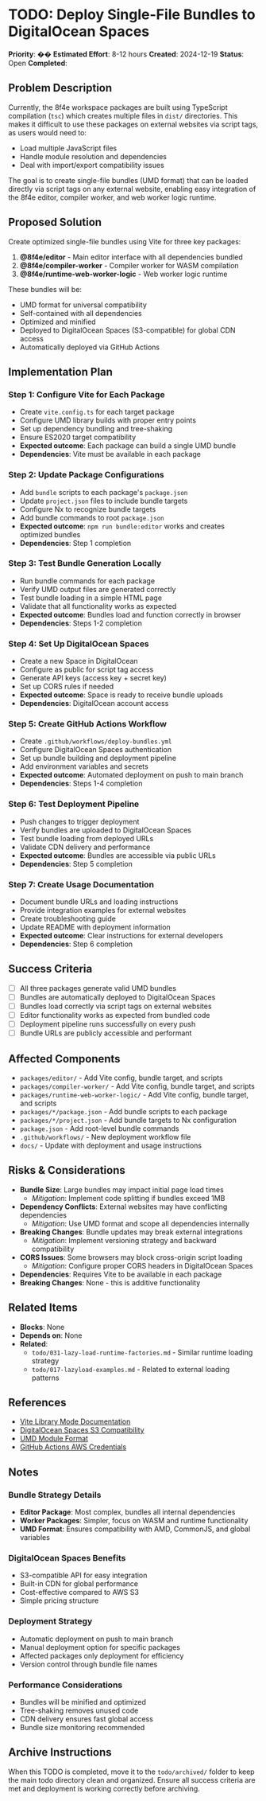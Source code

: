 # TODO: Deploy Single-File Bundles to DigitalOcean Spaces

**Priority**: ��
**Estimated Effort**: 8-12 hours
**Created**: 2024-12-19
**Status**: Open
**Completed**: 

## Problem Description

Currently, the 8f4e workspace packages are built using TypeScript compilation (`tsc`) which creates multiple files in `dist/` directories. This makes it difficult to use these packages on external websites via script tags, as users would need to:
- Load multiple JavaScript files
- Handle module resolution and dependencies
- Deal with import/export compatibility issues

The goal is to create single-file bundles (UMD format) that can be loaded directly via script tags on any external website, enabling easy integration of the 8f4e editor, compiler worker, and web worker logic runtime.

## Proposed Solution

Create optimized single-file bundles using Vite for three key packages:
1. **@8f4e/editor** - Main editor interface with all dependencies bundled
2. **@8f4e/compiler-worker** - Compiler worker for WASM compilation
3. **@8f4e/runtime-web-worker-logic** - Web worker logic runtime

These bundles will be:
- UMD format for universal compatibility
- Self-contained with all dependencies
- Optimized and minified
- Deployed to DigitalOcean Spaces (S3-compatible) for global CDN access
- Automatically deployed via GitHub Actions

## Implementation Plan

### Step 1: Configure Vite for Each Package
- Create `vite.config.ts` for each target package
- Configure UMD library builds with proper entry points
- Set up dependency bundling and tree-shaking
- Ensure ES2020 target compatibility
- **Expected outcome**: Each package can build a single UMD bundle
- **Dependencies**: Vite must be available in each package

### Step 2: Update Package Configurations
- Add `bundle` scripts to each package's `package.json`
- Update `project.json` files to include bundle targets
- Configure Nx to recognize bundle targets
- Add bundle commands to root `package.json`
- **Expected outcome**: `npm run bundle:editor` works and creates optimized bundles
- **Dependencies**: Step 1 completion

### Step 3: Test Bundle Generation Locally
- Run bundle commands for each package
- Verify UMD output files are generated correctly
- Test bundle loading in a simple HTML page
- Validate that all functionality works as expected
- **Expected outcome**: Bundles load and function correctly in browser
- **Dependencies**: Steps 1-2 completion

### Step 4: Set Up DigitalOcean Spaces
- Create a new Space in DigitalOcean
- Configure as public for script tag access
- Generate API keys (access key + secret key)
- Set up CORS rules if needed
- **Expected outcome**: Space is ready to receive bundle uploads
- **Dependencies**: DigitalOcean account access

### Step 5: Create GitHub Actions Workflow
- Create `.github/workflows/deploy-bundles.yml`
- Configure DigitalOcean Spaces authentication
- Set up bundle building and deployment pipeline
- Add environment variables and secrets
- **Expected outcome**: Automated deployment on push to main branch
- **Dependencies**: Steps 1-4 completion

### Step 6: Test Deployment Pipeline
- Push changes to trigger deployment
- Verify bundles are uploaded to DigitalOcean Spaces
- Test bundle loading from deployed URLs
- Validate CDN delivery and performance
- **Expected outcome**: Bundles are accessible via public URLs
- **Dependencies**: Step 5 completion

### Step 7: Create Usage Documentation
- Document bundle URLs and loading instructions
- Provide integration examples for external websites
- Create troubleshooting guide
- Update README with deployment information
- **Expected outcome**: Clear instructions for external developers
- **Dependencies**: Step 6 completion

## Success Criteria

- [ ] All three packages generate valid UMD bundles
- [ ] Bundles are automatically deployed to DigitalOcean Spaces
- [ ] Bundles load correctly via script tags on external websites
- [ ] Editor functionality works as expected from bundled code
- [ ] Deployment pipeline runs successfully on every push
- [ ] Bundle URLs are publicly accessible and performant

## Affected Components

- `packages/editor/` - Add Vite config, bundle target, and scripts
- `packages/compiler-worker/` - Add Vite config, bundle target, and scripts  
- `packages/runtime-web-worker-logic/` - Add Vite config, bundle target, and scripts
- `packages/*/package.json` - Add bundle scripts to each package
- `packages/*/project.json` - Add bundle targets to Nx configuration
- `package.json` - Add root-level bundle commands
- `.github/workflows/` - New deployment workflow file
- `docs/` - Update with deployment and usage instructions

## Risks & Considerations

- **Bundle Size**: Large bundles may impact initial page load times
  - *Mitigation*: Implement code splitting if bundles exceed 1MB
- **Dependency Conflicts**: External websites may have conflicting dependencies
  - *Mitigation*: Use UMD format and scope all dependencies internally
- **Breaking Changes**: Bundle updates may break external integrations
  - *Mitigation*: Implement versioning strategy and backward compatibility
- **CORS Issues**: Some browsers may block cross-origin script loading
  - *Mitigation*: Configure proper CORS headers in DigitalOcean Spaces
- **Dependencies**: Requires Vite to be available in each package
- **Breaking Changes**: None - this is additive functionality

## Related Items

- **Blocks**: None
- **Depends on**: None
- **Related**: 
  - `todo/031-lazy-load-runtime-factories.md` - Similar runtime loading strategy
  - `todo/017-lazyload-examples.md` - Related to external loading patterns

## References

- [Vite Library Mode Documentation](https://vitejs.dev/guide/build.html#library-mode)
- [DigitalOcean Spaces S3 Compatibility](https://docs.digitalocean.com/products/spaces/references/s3-compatibility/)
- [UMD Module Format](https://github.com/umdjs/umd)
- [GitHub Actions AWS Credentials](https://github.com/aws-actions/configure-aws-credentials)

## Notes

### Bundle Strategy Details
- **Editor Package**: Most complex, bundles all internal dependencies
- **Worker Packages**: Simpler, focus on WASM and runtime functionality
- **UMD Format**: Ensures compatibility with AMD, CommonJS, and global variables

### DigitalOcean Spaces Benefits
- S3-compatible API for easy integration
- Built-in CDN for global performance
- Cost-effective compared to AWS S3
- Simple pricing structure

### Deployment Strategy
- Automatic deployment on push to main branch
- Manual deployment option for specific packages
- Affected packages only deployment for efficiency
- Version control through bundle file names

### Performance Considerations
- Bundles will be minified and optimized
- Tree-shaking removes unused code
- CDN delivery ensures fast global access
- Bundle size monitoring recommended

## Archive Instructions

When this TODO is completed, move it to the `todo/archived/` folder to keep the main todo directory clean and organized. Ensure all success criteria are met and deployment is working correctly before archiving. 